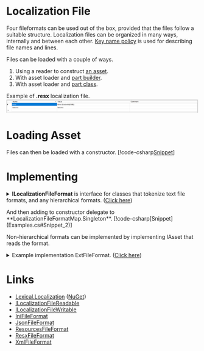﻿# Localization File
Four fileformats can be used out of the box, provided that the files follow a suitable structure.
Localization files can be organized in many ways, internally and between each other. 
[Key name policy](../IAssetKeyNamePolicy/) is used for describing file names and lines.

Files can be loaded with a couple of ways.
1. Using a reader to construct [an asset](#loading-asset).
2. With asset loader and [part builder](../IAssetLoader/PartBuilder/index.md).
3. With asset loader and [part class](../IAssetLoader/PartClasses/index.md#file-strings).

Example of **.resx** localization file.
![resx](img1.png)

# Loading Asset
Files can then be loaded with a constructor.
[!code-csharp[Snippet](Examples.cs#Snippet_1)]

# Implementing
<details>
  <summary><b>ILocalizationFileFormat</b> is interface for classes that tokenize text file formats, and any hierarchical formats. (<u>Click here</u>)</summary>
[!code-csharp[Snippet](../../Lexical.Localization.Abstractions/LocalizationFile/ILocalizationFileFormat.cs#ILocalizationFileReader)]
</details>

<p/>
And then adding to constructor delegate to **LocalizationFileFormatMap.Singleton**.
[!code-csharp[Snippet](Examples.cs#Snippet_2)]

Non-hierarchical formats can be implemented by implementing IAsset that reads the format.	

<details>
  <summary>Example implementation ExtFileFormat. (<u>Click here</u>)</summary>
[!code-csharp[Snippet](Examples.cs#Snippet_3)]
</details>

# Links
* [Lexical.Localization](https://github.com/tagcode/Lexical.Localization/tree/master/Lexical.Localization) ([NuGet](https://www.nuget.org/packages/Lexical.Localization/))
 * [ILocalizationFileReadable](https://github.com/tagcode/Lexical.Localization/blob/master/Lexical.Localization/LocalizationFile/ILocalizationFileReadable.cs)
 * [ILocalizationFileWritable](https://github.com/tagcode/Lexical.Localization/blob/master/Lexical.Localization/LocalizationFile/ILocalizationFileWritable.cs)
 * [IniFileFormat](https://github.com/tagcode/Lexical.Localization/blob/master/Lexical.Localization/LocalizationFile/IniFileFormat.cs)
 * [JsonFileFormat](https://github.com/tagcode/Lexical.Localization/blob/master/Lexical.Localization/LocalizationFile/JsonFileFormat.cs)
 * [ResourcesFileFormat](https://github.com/tagcode/Lexical.Localization/blob/master/Lexical.Localization/LocalizationFile/ResourcesFileFormat.cs)
 * [ResxFileFormat](https://github.com/tagcode/Lexical.Localization/blob/master/Lexical.Localization/LocalizationFile/ResxFileFormat.cs)
 * [XmlFileFormat](https://github.com/tagcode/Lexical.Localization/blob/master/Lexical.Localization/LocalizationFile/XmlFileFormat.cs)
